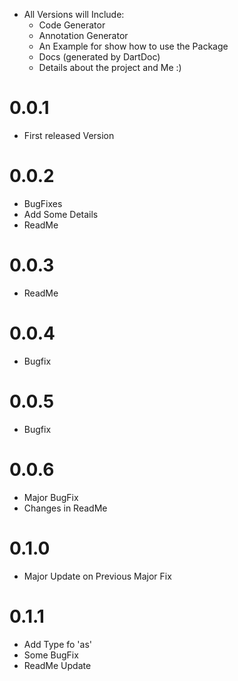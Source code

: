 - All Versions will Include:
  - Code Generator
  - Annotation Generator
  - An Example for show how to use the Package
  - Docs (generated by DartDoc)
  - Details about the project and Me :)

# 0.0.1
  - First released Version

# 0.0.2
  - BugFixes
  - Add Some Details
  - ReadMe

# 0.0.3
  - ReadMe

# 0.0.4
  - Bugfix

# 0.0.5
  - Bugfix

# 0.0.6
  - Major BugFix
  - Changes in ReadMe

# 0.1.0
  - Major Update on Previous Major Fix

# 0.1.1
  - Add Type fo 'as'
  - Some BugFix
  - ReadMe Update